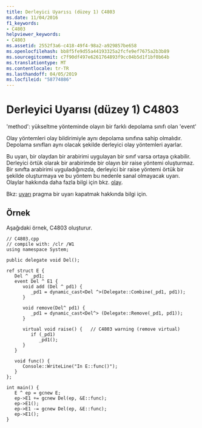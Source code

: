 ```yaml
---
title: Derleyici Uyarısı (düzey 1) C4803
ms.date: 11/04/2016
f1_keywords:
- C4803
helpviewer_keywords:
- C4803
ms.assetid: 2552f3a6-c418-49f4-98a2-a929857be658
ms.openlocfilehash: bb8f5fe9d55a44193325a2fcfe9ef7675a2b3b89
ms.sourcegitcommit: c7f90df497e6261764893f9cc04b5d1f1bf0b64b
ms.translationtype: MT
ms.contentlocale: tr-TR
ms.lasthandoff: 04/05/2019
ms.locfileid: "58774886"
---
```

# <a name="compiler-warning-level-1-c4803"></a>Derleyici Uyarısı (düzey 1) C4803

'method': yükseltme yönteminde olayın bir farklı depolama sınıfı olan 'event'

Olay yöntemleri olay bildirimiyle aynı depolama sınıfına sahip olmalıdır. Depolama sınıfları aynı olacak şekilde derleyici olay yöntemleri ayarlar.

Bu uyarı, bir olaydan bir arabirimi uygulayan bir sınıf varsa ortaya çıkabilir. Derleyici örtük olarak bir arabirimde bir olayın bir raise yöntemi oluşturmaz. Bir sınıfta arabirimi uyguladığınızda, derleyici bir raise yöntemi örtük bir şekilde oluşturmaya ve bu yöntem bu nedenle sanal olmayacak uyarı. Olaylar hakkında daha fazla bilgi için bkz. [olay](../../extensions/event-cpp-component-extensions.md).

Bkz: [uyarı](../../preprocessor/warning.md) pragma bir uyarı kapatmak hakkında bilgi için.

## <a name="example"></a>Örnek

Aşağıdaki örnek, C4803 oluşturur.

```
// C4803.cpp
// compile with: /clr /W1
using namespace System;

public delegate void Del();

ref struct E {
   Del ^ _pd1;
   event Del ^ E1 {
      void add (Del ^ pd1) {
         _pd1 = dynamic_cast<Del ^>(Delegate::Combine(_pd1, pd1));
      }

      void remove(Del^ pd1) {
         _pd1 = dynamic_cast<Del^> (Delegate::Remove(_pd1, pd1));
      }

      virtual void raise() {   // C4803 warning (remove virtual)
         if (_pd1)
            _pd1();
      }
   }

   void func() {
      Console::WriteLine("In E::func()");
   }
};

int main() {
   E ^ ep = gcnew E;
   ep->E1 += gcnew Del(ep, &E::func);
   ep->E1();
   ep->E1 -= gcnew Del(ep, &E::func);
   ep->E1();
}
```
